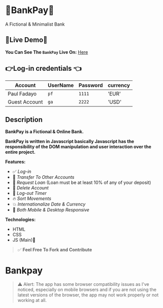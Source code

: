 # 🚀BankPay🚀

A Fictional &amp; Minimalist Bank

## 🎈Live Demo🎈

**You Can See The `BankPay` Live On:** [Here](https://fadayopaul.github.io/bankpay/)

## 👉Log-in credentials 👈

| Account       | UserName | Password | currency |
| ------------- | -------- | -------- | -------- |
| Paul Fadayo   | `pf`     | `1111`   | 'EUR'    |
| Guest Account | `ga`     | `2222`   | 'USD'    |

## Description

**BankPay is a Fictional & Online Bank.**

**BankPay is written in Javascript basically Javascript has the responsibility of the DOM manipulation and user interaction over the entire project.**

**Features:**

- ✅ _Log-in_
- 🎉 _Transfer To Other Accounts_
- 🚀 _Request Loan_ (Loan must be at least 10% of any of your deposit)
- 🎈 _Delete Account_
- 🔁 _Log-out Timer_
- 🔥 _Sort Movements_
- 💥 _Internationalize Date & Currency_
- 🥳 _Both Mobile & Desktop Responsive_

**Technologies:**

- HTML
- CSS
- JS (Main)🚀

> ✅ **Feel Free To Fork and Contribute**

# Bankpay

> ⚠ Alert: The app has some browser compatibility issues as I've noticed, especially on mobile browsers and if you are not using the latest versions of the browser, the app may not work properly or not working at all.
